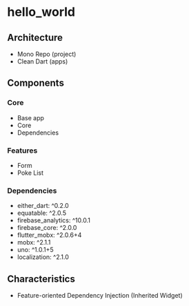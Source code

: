 # hello_world

## Architecture
- Mono Repo (project)
- Clean Dart (apps)
## Components
### Core
- Base app
- Core
- Dependencies
### Features
- Form
- Poke List
### Dependencies
- either_dart: ^0.2.0
- equatable: ^2.0.5
- firebase_analytics: ^10.0.1
- firebase_core: ^2.0.0
- flutter_mobx: ^2.0.6+4
- mobx: ^2.1.1
- uno: ^1.0.1+5
- localization: ^2.1.0
  
## Characteristics
- Feature-oriented Dependency Injection (Inherited Widget)
